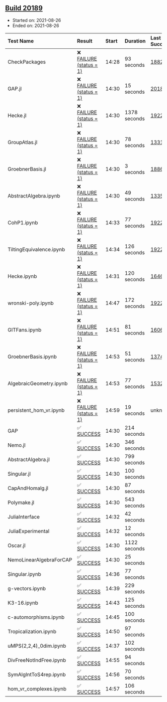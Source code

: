 ## [Build 20189](https://oscarci.mathematik.uni-kl.de/job/oscar/20189/)

* Started on: 2021-08-26
* Ended on: 2021-08-26

| Test Name    | Result | Start | Duration | Last Success | First Failure |
|:-------------|:-------|:------|:---------|:-------------|:--------------|
| CheckPackages | ❌ [FAILURE (status = 1)](https://oscarci.mathematik.uni-kl.de/job/oscar/20189/artifact/logs/build-20189/CheckPackages.log) | 14:28 | 93 seconds | [18822](https://oscarci.mathematik.uni-kl.de/job/oscar/18822/) | [18823](https://oscarci.mathematik.uni-kl.de/job/oscar/18823/) |
| GAP.jl | ❌ [FAILURE (status = 1)](https://oscarci.mathematik.uni-kl.de/job/oscar/20189/artifact/logs/build-20189/GAP.jl.log) | 14:30 | 15 seconds | [20188](https://oscarci.mathematik.uni-kl.de/job/oscar/20188/) | [20189](https://oscarci.mathematik.uni-kl.de/job/oscar/20189/) |
| Hecke.jl | ❌ [FAILURE (status = 1)](https://oscarci.mathematik.uni-kl.de/job/oscar/20189/artifact/logs/build-20189/Hecke.jl.log) | 14:30 | 1378 seconds | [19222](https://oscarci.mathematik.uni-kl.de/job/oscar/19222/) | [20152](https://oscarci.mathematik.uni-kl.de/job/oscar/20152/) |
| GroupAtlas.jl | ❌ [FAILURE (status = 1)](https://oscarci.mathematik.uni-kl.de/job/oscar/20189/artifact/logs/build-20189/GroupAtlas.jl.log) | 14:30 | 78 seconds | [13311](https://oscarci.mathematik.uni-kl.de/job/oscar/13311/) | [13312](https://oscarci.mathematik.uni-kl.de/job/oscar/13312/) |
| GroebnerBasis.jl | ❌ [FAILURE (status = 1)](https://oscarci.mathematik.uni-kl.de/job/oscar/20189/artifact/logs/build-20189/GroebnerBasis.jl.log) | 14:30 | 3 seconds | [18864](https://oscarci.mathematik.uni-kl.de/job/oscar/18864/) | [18865](https://oscarci.mathematik.uni-kl.de/job/oscar/18865/) |
| AbstractAlgebra.ipynb | ❌ [FAILURE (status = 1)](https://oscarci.mathematik.uni-kl.de/job/oscar/20189/artifact/logs/build-20189/AbstractAlgebra.ipynb.log) | 14:30 | 49 seconds | [13355](https://oscarci.mathematik.uni-kl.de/job/oscar/13355/) | [13356](https://oscarci.mathematik.uni-kl.de/job/oscar/13356/) |
| CohP1.ipynb | ❌ [FAILURE (status = 1)](https://oscarci.mathematik.uni-kl.de/job/oscar/20189/artifact/logs/build-20189/CohP1.ipynb.log) | 14:33 | 77 seconds | [19222](https://oscarci.mathematik.uni-kl.de/job/oscar/19222/) | [20152](https://oscarci.mathematik.uni-kl.de/job/oscar/20152/) |
| TiltingEquivalence.ipynb | ❌ [FAILURE (status = 1)](https://oscarci.mathematik.uni-kl.de/job/oscar/20189/artifact/logs/build-20189/TiltingEquivalence.ipynb.log) | 14:34 | 126 seconds | [19222](https://oscarci.mathematik.uni-kl.de/job/oscar/19222/) | [20152](https://oscarci.mathematik.uni-kl.de/job/oscar/20152/) |
| Hecke.ipynb | ❌ [FAILURE (status = 1)](https://oscarci.mathematik.uni-kl.de/job/oscar/20189/artifact/logs/build-20189/Hecke.ipynb.log) | 14:31 | 120 seconds | [16463](https://oscarci.mathematik.uni-kl.de/job/oscar/16463/) | [16464](https://oscarci.mathematik.uni-kl.de/job/oscar/16464/) |
| wronski-poly.ipynb | ❌ [FAILURE (status = 1)](https://oscarci.mathematik.uni-kl.de/job/oscar/20189/artifact/logs/build-20189/wronski-poly.ipynb.log) | 14:47 | 172 seconds | [19222](https://oscarci.mathematik.uni-kl.de/job/oscar/19222/) | [20152](https://oscarci.mathematik.uni-kl.de/job/oscar/20152/) |
| GITFans.ipynb | ❌ [FAILURE (status = 1)](https://oscarci.mathematik.uni-kl.de/job/oscar/20189/artifact/logs/build-20189/GITFans.ipynb.log) | 14:51 | 81 seconds | [16068](https://oscarci.mathematik.uni-kl.de/job/oscar/16068/) | [16069](https://oscarci.mathematik.uni-kl.de/job/oscar/16069/) |
| GroebnerBasis.ipynb | ❌ [FAILURE (status = 1)](https://oscarci.mathematik.uni-kl.de/job/oscar/20189/artifact/logs/build-20189/GroebnerBasis.ipynb.log) | 14:53 | 51 seconds | [13748](https://oscarci.mathematik.uni-kl.de/job/oscar/13748/) | [13749](https://oscarci.mathematik.uni-kl.de/job/oscar/13749/) |
| AlgebraicGeometry.ipynb | ❌ [FAILURE (status = 1)](https://oscarci.mathematik.uni-kl.de/job/oscar/20189/artifact/logs/build-20189/AlgebraicGeometry.ipynb.log) | 14:53 | 77 seconds | [15322](https://oscarci.mathematik.uni-kl.de/job/oscar/15322/) | [15323](https://oscarci.mathematik.uni-kl.de/job/oscar/15323/) |
| persistent_hom_vr.ipynb | ❌ [FAILURE (status = 1)](https://oscarci.mathematik.uni-kl.de/job/oscar/20189/artifact/logs/build-20189/persistent_hom_vr.ipynb.log) | 14:59 | 19 seconds | unknown | unknown |
| GAP | ✅ [SUCCESS](https://oscarci.mathematik.uni-kl.de/job/oscar/20189/artifact/logs/build-20189/GAP.log) | 14:30 | 214 seconds |  |  |
| Nemo.jl | ✅ [SUCCESS](https://oscarci.mathematik.uni-kl.de/job/oscar/20189/artifact/logs/build-20189/Nemo.jl.log) | 14:30 | 346 seconds |  |  |
| AbstractAlgebra.jl | ✅ [SUCCESS](https://oscarci.mathematik.uni-kl.de/job/oscar/20189/artifact/logs/build-20189/AbstractAlgebra.jl.log) | 14:30 | 799 seconds |  |  |
| Singular.jl | ✅ [SUCCESS](https://oscarci.mathematik.uni-kl.de/job/oscar/20189/artifact/logs/build-20189/Singular.jl.log) | 14:30 | 100 seconds |  |  |
| CapAndHomalg.jl | ✅ [SUCCESS](https://oscarci.mathematik.uni-kl.de/job/oscar/20189/artifact/logs/build-20189/CapAndHomalg.jl.log) | 14:30 | 87 seconds |  |  |
| Polymake.jl | ✅ [SUCCESS](https://oscarci.mathematik.uni-kl.de/job/oscar/20189/artifact/logs/build-20189/Polymake.jl.log) | 14:30 | 543 seconds |  |  |
| JuliaInterface | ✅ [SUCCESS](https://oscarci.mathematik.uni-kl.de/job/oscar/20189/artifact/logs/build-20189/JuliaInterface.log) | 14:32 | 42 seconds |  |  |
| JuliaExperimental | ✅ [SUCCESS](https://oscarci.mathematik.uni-kl.de/job/oscar/20189/artifact/logs/build-20189/JuliaExperimental.log) | 14:32 | 12 seconds |  |  |
| Oscar.jl | ✅ [SUCCESS](https://oscarci.mathematik.uni-kl.de/job/oscar/20189/artifact/logs/build-20189/Oscar.jl.log) | 14:30 | 1122 seconds |  |  |
| NemoLinearAlgebraForCAP | ✅ [SUCCESS](https://oscarci.mathematik.uni-kl.de/job/oscar/20189/artifact/logs/build-20189/NemoLinearAlgebraForCAP.log) | 14:30 | 25 seconds |  |  |
| Singular.ipynb | ✅ [SUCCESS](https://oscarci.mathematik.uni-kl.de/job/oscar/20189/artifact/logs/build-20189/Singular.ipynb.log) | 14:36 | 77 seconds |  |  |
| g-vectors.ipynb | ✅ [SUCCESS](https://oscarci.mathematik.uni-kl.de/job/oscar/20189/artifact/logs/build-20189/g-vectors.ipynb.log) | 14:39 | 229 seconds |  |  |
| K3-16.ipynb | ✅ [SUCCESS](https://oscarci.mathematik.uni-kl.de/job/oscar/20189/artifact/logs/build-20189/K3-16.ipynb.log) | 14:43 | 125 seconds |  |  |
| c-automorphisms.ipynb | ✅ [SUCCESS](https://oscarci.mathematik.uni-kl.de/job/oscar/20189/artifact/logs/build-20189/c-automorphisms.ipynb.log) | 14:45 | 100 seconds |  |  |
| Tropicalization.ipynb | ✅ [SUCCESS](https://oscarci.mathematik.uni-kl.de/job/oscar/20189/artifact/logs/build-20189/Tropicalization.ipynb.log) | 14:50 | 97 seconds |  |  |
| uMPS(2,2,4)_0dim.ipynb | ✅ [SUCCESS](https://oscarci.mathematik.uni-kl.de/job/oscar/20189/artifact/logs/build-20189/uMPS-2-2-4-_0dim.ipynb.log) | 14:37 | 102 seconds |  |  |
| DivFreeNotIndFree.ipynb | ✅ [SUCCESS](https://oscarci.mathematik.uni-kl.de/job/oscar/20189/artifact/logs/build-20189/DivFreeNotIndFree.ipynb.log) | 14:55 | 94 seconds |  |  |
| SymAlgIntToS4rep.ipynb | ✅ [SUCCESS](https://oscarci.mathematik.uni-kl.de/job/oscar/20189/artifact/logs/build-20189/SymAlgIntToS4rep.ipynb.log) | 14:56 | 70 seconds |  |  |
| hom_vr_complexes.ipynb | ✅ [SUCCESS](https://oscarci.mathematik.uni-kl.de/job/oscar/20189/artifact/logs/build-20189/hom_vr_complexes.ipynb.log) | 14:57 | 106 seconds |  |  |
